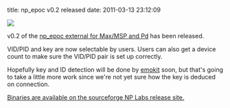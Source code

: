 title: np_epoc v0.2 released
date: 2011-03-13 23:12:09 

[![](https://farm5.static.flickr.com/4013/5080605788_eb455a1daa.jpg)](https://www.flickr.com/photos/qdot76367/5080605788/)

v0.2 of the [np_epoc external for Max/MSP and Pd][3] has been released.

VID/PID and key are now selectable by users. Users can also get a
device count to make sure the VID/PID pair is set up correctly.

Hopefully key and ID detection will be done by [emokit][1] soon, but
that's going to take a little more work since we're not yet sure how
the key is deduced on connection.

[Binaries are available on the sourceforge NP Labs release site.][2]

[1]: http://www.github.com/qdot/emokit
[2]: https://sourceforge.net/projects/nplabs/files/np_epoc/0.2/
[3]: http://www.nonpolynomial.com/externals
